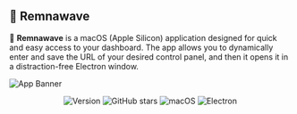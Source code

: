 ##  Remnawave

👾 **Remnawave** is a macOS (Apple Silicon) application designed for quick and easy access to your dashboard. The app allows you to dynamically enter and save the URL of your desired control panel, and then it opens it in a distraction-free Electron window.

![App Banner](https://kappa.lol/TcGC2e.png)

<div align="center">
  
  ![Version](https://img.shields.io/badge/Version-0.0.1-blue?style=flat-square)
  ![GitHub stars](https://img.shields.io/github/stars/aerio-project/Remnawave-macOS?style=flat-square&logo=github&logoColor=white)
  ![macOS](https://img.shields.io/badge/macOS%20Version-11%2B-2b5797?style=flat-square&logo=apple&logoColor=white)
  ![Electron](https://img.shields.io/badge/Electron-30.0.0-000000?style=flat-square&logo=electron&logoColor=white)
</div>
